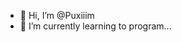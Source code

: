 - 👋 Hi, I’m @Puxiiim
- 🌱 I’m currently learning to program...


<!---
Puxiiim/Puxiiim is a ✨ special ✨ repository because its `README.md` (this file) appears on your GitHub profile.
You can click the Preview link to take a look at your changes.
--->
